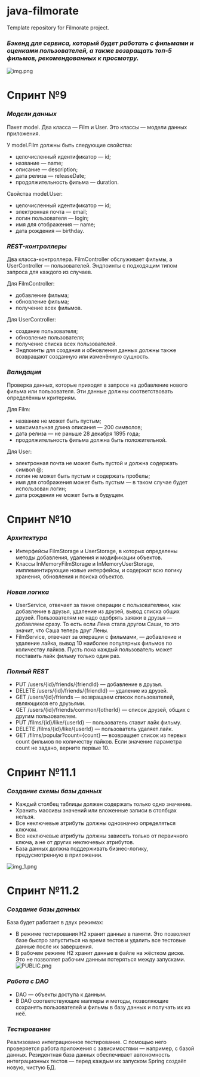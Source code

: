 # java-filmorate
Template repository for Filmorate project.

### **_Бэкенд для сервиса, который будет работать с фильмами и оценками пользователей, а также возвращать топ-5 фильмов, рекомендованных к просмотру._**
![img.png](img.png)

# Спринт №9

### **_Модели данных_**
Пакет model. Два класса — Film и User. Это классы — модели данных приложения.

У model.Film должны быть следующие свойства:
* целочисленный идентификатор — id;
* название — name;
* описание — description;
* дата релиза — releaseDate;
* продолжительность фильма — duration.

Свойства model.User:
* целочисленный идентификатор — id;
* электронная почта — email;
* логин пользователя — login;
* имя для отображения — name;
* дата рождения — birthday.

### **_REST-контроллеры_**
Два класса-контроллера. FilmController обслуживает фильмы, а UserController — пользователей. 
Эндпоинты с подходящим типом запроса для каждого из случаев.

Для FilmController:
* добавление фильма;
* обновление фильма;
* получение всех фильмов.

Для UserController:
* создание пользователя;
* обновление пользователя;
* получение списка всех пользователей.
* Эндпоинты для создания и обновления данных должны также возвращают созданную или изменённую сущность.

### **_Валидация_**
Проверка данных, которые приходят в запросе на добавление нового фильма или пользователя. Эти данные должны соответствовать определённым критериям.

Для Film:
* название не может быть пустым;
* максимальная длина описания — 200 символов;
* дата релиза — не раньше 28 декабря 1895 года;
* продолжительность фильма должна быть положительной.

Для User:
* электронная почта не может быть пустой и должна содержать символ @;
* логин не может быть пустым и содержать пробелы;
* имя для отображения может быть пустым — в таком случае будет использован логин;
* дата рождения не может быть в будущем.

# Спринт №10

### **_Архитектура_**
* Интерфейсы FilmStorage и UserStorage, в которых определены методы добавления, удаления и модификации объектов.
* Классы InMemoryFilmStorage и InMemoryUserStorage, имплементирующие новые интерфейсы, и содержат всю логику хранения, обновления и поиска объектов.

### **_Новая логика_**

* UserService, отвечает за такие операции с пользователями, как добавление в друзья, удаление из друзей, вывод списка общих друзей. Пользователям не надо одобрять заявки в друзья — добавляем сразу. То есть если Лена стала другом Саши, то это значит, что Саша теперь друг Лены.
* FilmService, отвечает за операции с фильмами, — добавление и удаление лайка, вывод 10 наиболее популярных фильмов по количеству лайков. Пусть пока каждый пользователь может поставить лайк фильму только один раз.

### **_Полный REST_**
* PUT /users/{id}/friends/{friendId} — добавление в друзья.
* DELETE /users/{id}/friends/{friendId} — удаление из друзей.
* GET /users/{id}/friends — возвращаем список пользователей, являющихся его друзьями.
* GET /users/{id}/friends/common/{otherId} — список друзей, общих с другим пользователем.
* PUT /films/{id}/like/{userId} — пользователь ставит лайк фильму.
* DELETE /films/{id}/like/{userId} — пользователь удаляет лайк.
* GET /films/popular?count={count} — возвращает список из первых count фильмов по количеству лайков. Если значение параметра count не задано, верните первые 10.

# Спринт №11.1

### **_Создание схемы базы данных_**
* Каждый столбец таблицы должен содержать только одно значение.
* Хранить массивы значений или вложенные записи в столбцах нельзя.
* Все неключевые атрибуты должны однозначно определяться ключом.
* Все неключевые атрибуты должны зависеть только от первичного ключа, а не от других неключевых атрибутов.
* База данных должна поддерживать бизнес-логику, предусмотренную в приложении.

![img_1.png](img_1.png)

# Спринт №11.2

### **_Создание базы данных_**

База будет работает в двух режимах:
* В режиме тестирования H2 хранит данные в памяти. Это позволяет базе быстро запуститься на время тестов и удалить все тестовые данные после их завершения.
* В рабочем режиме H2 хранит данные в файле на жёстком диске. Это не позволяет рабочим данным потеряться между запусками.
![PUBLIC.png](PUBLIC.png)

### **_Работа с DAO_**
* DAO — объекты доступа к данным.
* В DAO соответствующие мапперы и методы, позволяющие сохранять пользователей и фильмы в базу данных и получать их из неё.

### **_Тестирование_**

Реализовано интеграционное тестирование. 
С помощью него проверяется работа приложения с зависимостями — например, 
с базой данных. Резидентная база данных обеспечивает автономность 
интеграционных тестов — перед каждым их запуском Spring создаёт новую, 
чистую БД.